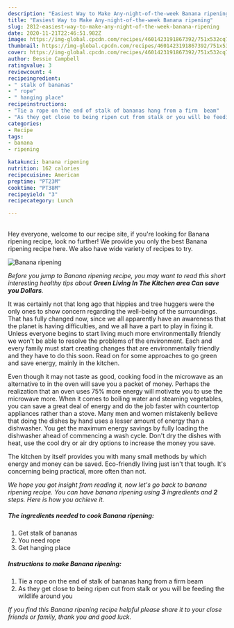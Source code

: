 ```yaml
---
description: "Easiest Way to Make Any-night-of-the-week Banana ripening"
title: "Easiest Way to Make Any-night-of-the-week Banana ripening"
slug: 2812-easiest-way-to-make-any-night-of-the-week-banana-ripening
date: 2020-11-21T22:46:51.982Z
image: https://img-global.cpcdn.com/recipes/4601423191867392/751x532cq70/banana-ripening-recipe-main-photo.jpg
thumbnail: https://img-global.cpcdn.com/recipes/4601423191867392/751x532cq70/banana-ripening-recipe-main-photo.jpg
cover: https://img-global.cpcdn.com/recipes/4601423191867392/751x532cq70/banana-ripening-recipe-main-photo.jpg
author: Bessie Campbell
ratingvalue: 3
reviewcount: 4
recipeingredient:
- " stalk of bananas"
- " rope"
- " hanging place"
recipeinstructions:
- "Tie a rope on the end of stalk of bananas hang from a firm  beam"
- "As they get close to being ripen cut from stalk or you will be feeding the wildlife around you"
categories:
- Recipe
tags:
- banana
- ripening

katakunci: banana ripening 
nutrition: 162 calories
recipecuisine: American
preptime: "PT23M"
cooktime: "PT38M"
recipeyield: "3"
recipecategory: Lunch

---
```

<br>
Hey everyone, welcome to our recipe site, if you're looking for Banana ripening recipe, look no further! We provide you only the best Banana ripening recipe here. We also have wide variety of recipes to try.
<br>


![Banana ripening](https://img-global.cpcdn.com/recipes/4601423191867392/751x532cq70/banana-ripening-recipe-main-photo.jpg)

<i>Before you jump to Banana ripening recipe, you may want to read this short interesting healthy tips about 
<strong>Green Living In The Kitchen area Can save you Dollars</strong>.</i>
</br>

It was certainly not that long ago that hippies and tree huggers were the only ones to show concern regarding the well-being of the surroundings. That has fully changed now, since we all apparently have an awareness that the planet is having difficulties, and we all have a part to play in fixing it. Unless everyone begins to start living much more environmentally friendly we won't be able to resolve the problems of the environment. Each and every family must start creating changes that are environmentally friendly and they have to do this soon. Read on for some approaches to go green and save energy, mainly in the kitchen.

Even though it may not taste as good, cooking food in the microwave as an alternative to in the oven will save you a packet of money. Perhaps the realization that an oven uses 75% more energy will motivate you to use the microwave more. When it comes to boiling water and steaming vegetables, you can save a great deal of energy and do the job faster with countertop appliances rather than a stove. Many men and women mistakenly believe that doing the dishes by hand uses a lesser amount of energy than a dishwasher. You get the maximum energy savings by fully loading the dishwasher ahead of commencing a wash cycle. Don't dry the dishes with heat, use the cool dry or air dry options to increase the money you save.

The kitchen by itself provides you with many small methods by which energy and money can be saved. Eco-friendly living just isn't that tough. It's concerning being practical, more often than not.


<i>We hope you got insight from reading it, now let's go back to banana ripening recipe. You can have banana ripening using <strong>3</strong> ingredients and <strong>2</strong> steps. Here is how you achieve it.
</i>

##### The ingredients needed to cook Banana ripening:

1. Get  stalk of bananas
1. You need  rope
1. Get  hanging place


##### Instructions to make Banana ripening:

1. Tie a rope on the end of stalk of bananas hang from a firm  beam
1. As they get close to being ripen cut from stalk or you will be feeding the wildlife around you


<i>If you find this Banana ripening recipe helpful please share it to your close friends or family, thank you and good luck.</i>
